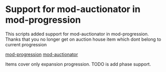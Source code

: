# Support for mod-auctionator in mod-progression

This scripts added support for mod-auctionator in mod-progression.
Thanks that you no longer get on auction house item which dont belong to current progression

[mod-progression](https://github.com/noisiver/mod-progression)
[mod-auctionator](https://github.com/araxiaonline/mod-auctionator)

Items cover only expansion progression. TODO is add phase support.